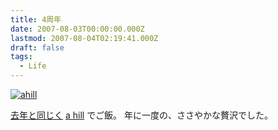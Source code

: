 ```yaml
---
title: 4周年
date: 2007-08-03T00:00:00.000Z
lastmod: 2007-08-04T02:19:41.000Z
draft: false
tags:
  - Life
---
```


[![ahill](https://farm2.staticflickr.com/1077/998015445_b5ee9c7c5d.jpg "ahill")](http://www.flickr.com/photos/machu/998015445/)

[去年と同じく](/posts/20060802/p02) [a hill](http://www.ahill.jp/) でご飯。 年に一度の、ささやかな贅沢でした。
